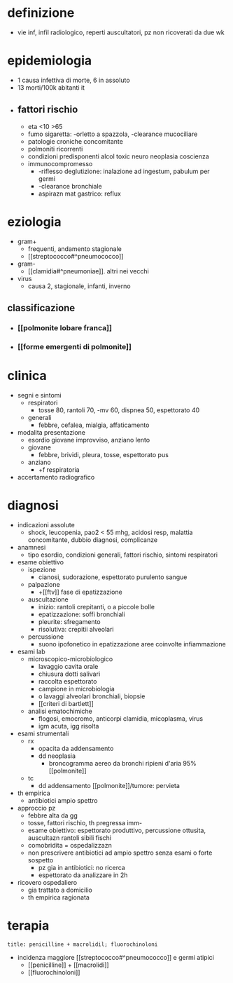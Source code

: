 # definizione
- vie inf, infil radiologico, reperti auscultatori, pz non ricoverati da due wk

# epidemiologia
- 1 causa infettiva di morte, 6 in assoluto
- 13 morti/100k abitanti it
- ## fattori rischio
	- eta <10 >65
	- fumo sigaretta: -orletto a spazzola, -clearance mucociliare
	- patologie croniche concomitante
	- polmoniti ricorrenti
	- condizioni predisponenti alcol toxic neuro neoplasia coscienza
	- immunocompromesso
		- -riflesso deglutizione: inalazione ad ingestum, pabulum per germi
		- -clearance bronchiale
		- aspirazn mat gastrico: reflux

# eziologia
- gram+
	- frequenti, andamento stagionale
	- [[streptococco#^pneumococco]]
- gram-
	- [[clamidia#^pneumoniae]]. altri nei vecchi
- virus
	- causa 2, stagionale, infanti, inverno
## classificazione
- ### [[polmonite lobare franca]]
- ### [[forme emergenti di polmonite]]

# clinica
- segni e sintomi
	- respiratori
		- tosse 80, rantoli 70, -mv 60, dispnea 50, espettorato 40
	- generali
		- febbre, cefalea, mialgia, affaticamento
- modalita presentazione
	- esordio giovane improvviso, anziano lento
	- giovane
		- febbre, brividi, pleura, tosse, espettorato pus
	- anziano
		- +f respiratoria
- accertamento radiografico

# diagnosi
- indicazioni assolute
	- shock, leucopenia, pao2 < 55 mhg, acidosi resp, malattia concomitante, dubbio diagnosi, complicanze
- anamnesi
	- tipo esordio, condizioni generali, fattori rischio, sintomi respiratori
- esame obiettivo
	- ispezione
		- cianosi, sudorazione, espettorato purulento sangue
	- palpazione
		- +[[ftv]] fase di epatizzazione
	- auscultazione
		- inizio: rantoli crepitanti, o a piccole bolle
		- epatizzazione: soffi bronchiali
		- pleurite: sfregamento
		- risolutiva: crepitii alveolari
	- percussione
		- suono ipofonetico in epatizzazione aree coinvolte infiammazione
- esami lab
	- microscopico-microbiologico
		- lavaggio cavita orale
		- chiusura dotti salivari
		- raccolta espettorato
		- campione in microbiologia
		- o lavaggi alveolari bronchiali, biopsie
		- [[criteri di bartlett]]
	- analisi ematochimiche
		- flogosi, emocromo, anticorpi clamidia, micoplasma, virus
		- igm acuta, igg risolta
- esami strumentali
	- rx
		- opacita da addensamento
		- dd neoplasia
			- broncogramma aereo da bronchi ripieni d'aria 95% [[polmonite]]
	- tc
		- dd addensamento [[polmonite]]/tumore: pervieta
- th empirica
	- antibiotici ampio spettro
- approccio pz
	- febbre alta da gg
	- tosse, fattori rischio, th pregressa imm-
	- esame obiettivo: espettorato produttivo, percussione ottusita, auscultazn rantoli sibili fischi
	- comobridita = ospedalizzazn
	- non prescrivere antibiotici ad ampio spettro senza esami o forte sospetto
		- pz gia in antibiotici: no ricerca
		- espettorato da analizzare in 2h
- ricovero ospedaliero
	- gia trattato a domicilio
	- th empirica ragionata

# terapia
```ad-golden-standard
title: penicilline + macrolidil; fluorochinoloni
```
- incidenza maggiore [[streptococco#^pneumococco]] e germi atipici
	- [[penicilline]] + [[macrolidi]]
	- [[fluorochinoloni]]